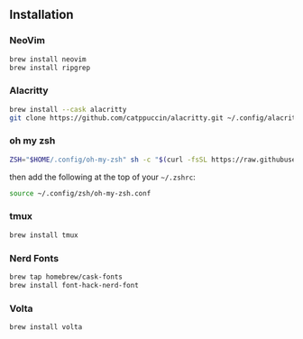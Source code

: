 ## Installation

### NeoVim
```zsh
brew install neovim
brew install ripgrep
```

### Alacritty
```zsh
brew install --cask alacritty
git clone https://github.com/catppuccin/alacritty.git ~/.config/alacritty/catppuccin
```

### oh my zsh
```zsh
ZSH="$HOME/.config/oh-my-zsh" sh -c "$(curl -fsSL https://raw.githubusercontent.com/ohmyzsh/ohmyzsh/master/tools/install.sh)"
```

then add the following at the top of your `~/.zshrc`:
```zsh
source ~/.config/zsh/oh-my-zsh.conf
```

### tmux
```zsh
brew install tmux 
```

### Nerd Fonts
```zsh
brew tap homebrew/cask-fonts
brew install font-hack-nerd-font
```

### Volta

```zsh
brew install volta
```
